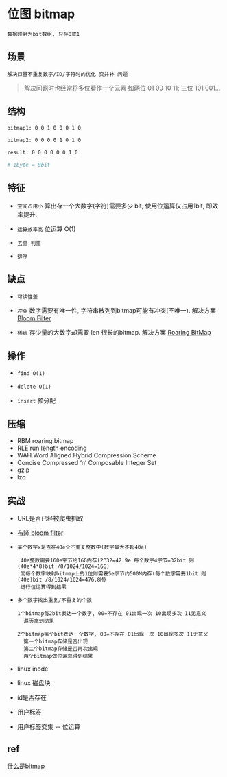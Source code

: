 # 位图 bitmap

    数据映射为bit数组, 只存0或1

## 场景

    解决巨量不重复数字/ID/字符时的优化 交并补 问题

> 解决问题时也经常将多位看作一个元素 如两位 01 00 10 11; 三位 101 001...

## 结构

```bash
bitmap1: 0 0 1 0 0 0 1 0

bitmap2: 0 0 0 0 1 0 1 0

result: 0 0 0 0 0 0 1 0

# 1byte = 8bit
```

## 特征

- `空间占用小` 算出存一个大数字(字符)需要多少 bit, 使用位运算仅占用1bit, 即效率提升.  

- `运算效率高` 位运算 O(1)

- `去重 判重`

- `排序`

## 缺点

- `可读性差`

- `冲突` 数字需要有唯一性, 字符串散列到bitmap可能有冲突(不唯一). 解决方案 [Bloom Filter](algo-bloomfilter.md)

- `稀疏` 存少量的大数字却需要 len 很长的bitmap. 解决方案 [Roaring BitMap](algo-roaringbitmap.md)

## 操作

- `find O(1)`

- `delete O(1)`

- `insert` 预分配

## 压缩

- RBM roaring bitmap
- RLE run length encoding
- WAH Word Aligned Hybrid Compression Scheme
- Concise Compressed ‘n’ Composable Integer Set
- gzip
- lzo

## 实战

- URL是否已经被爬虫抓取
- [布隆 bloom filter](algo-bloomfilter.md)
- `某个数字x是否在40e个不重复整数中(数字最大不超40e)`

       40e整数需要160e字节约16G内存(2^32=42.9e 每个数字4字节=32bit 则(40e*4*8)bit /8/1024/1024=16G)
       而每个数字映射bitmap上的1位则需要5e字节约500M内存(每个数字需要1bit 则(40e)bit /8/1024/1024=476.8M)
       进行位运算得到结果

- `多个数字找出重复/不重复的个数`

      1个bitmap每2bit表达一个数字, 00=不存在 01出现一次 10出现多次 11无意义
        遍历拿到结果

      2个bitmap每个bit表达一个数字, 00=不存在 01出现一次 10出现多次 11无意义
        第一个bitmap存储是否出现
        第二个bitmap存储是否再次出现
        两个bitmap做位运算得到结果

- linux inode
- linux 磁盘块
- id是否存在
- 用户标签  
- 用户标签交集 -- 位运算

## ref

[什么是bitmap](https://www.jianshu.com/p/6e2285c85295)